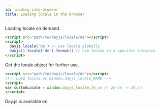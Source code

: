 ```yaml
---
id: loading-into-browser
title: Loading locale in the browser
---
```


Loading locale on demand.

```html
<script src="path/to/dayjs/locale/de"></script>
<script>
  dayjs.locale('de') // use locale globally
  dayjs().locale('de').format() // use locale in a specific instance
</script>
```

Get the locale object for further use.

```html
<script src="path/to/dayjs/locale/de"></script>
<!-- Load locale as window.dayjs_locale_NAME -->
<script>
var customLocale = window.dayjs_locale_zh_cn // zh-cn -> zh_cn
</script>
```

Day.js is available on 
